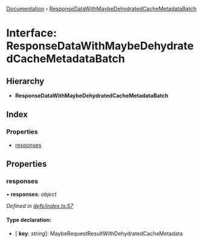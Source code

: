 [Documentation](../README.md) › [ResponseDataWithMaybeDehydratedCacheMetadataBatch](responsedatawithmaybedehydratedcachemetadatabatch.md)

# Interface: ResponseDataWithMaybeDehydratedCacheMetadataBatch

## Hierarchy

* **ResponseDataWithMaybeDehydratedCacheMetadataBatch**

## Index

### Properties

* [responses](responsedatawithmaybedehydratedcachemetadatabatch.md#responses)

## Properties

###  responses

• **responses**: *object*

*Defined in [defs/index.ts:57](https://github.com/badbatch/graphql-box/blob/be6f26db/packages/server/src/defs/index.ts#L57)*

#### Type declaration:

* \[ **key**: *string*\]: MaybeRequestResultWithDehydratedCacheMetadata
